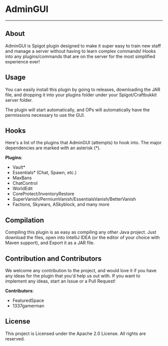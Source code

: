 # AdminGUI
---

## About
AdminGUI is Spigot plugin designed to make it super easy to train new staff and manage a server without having to learn complex commands! Hooks into any plugins/commands that are on the server for the most simplified experience ever!

## Usage
You can easily install this plugin by going to releases, downloading the JAR file, and dropping it into your plugins folder under your Spigot/Craftbukkit server folder.

The plugin will start automatically, and OPs will automatically have the permissions necessary to use the GUI.

## Hooks
Here's a list of the plugins that AdminGUI (attempts) to hook into. The major dependencies are marked with an asterisk (*).

**Plugins**:
- Vault*
- Essentials* (Chat, Spawn, etc.)
- MaxBans
- ChatControl
- WorldEdit
- CoreProtect/InventoryRestore
- SuperVanish/PermiumVanish/EssentialsVanish/BetterVanish
- Factions, Skywars, ASkyblock, and many more

## Compilation
Compiling this plugin is as easy as compiling any other Java project. Just download the files, open into IntelliJ IDEA (or the editor of your choice with Maven support), and Export it as a JAR file.

## Contribution and Contributors
We welcome any contribution to the project, and would love it if you have any ideas for the plugin that you'd help us out with. If you want to implement any ideas, start an Issue or a Pull Request!

**Contributors**:
- FeaturedSpace
- 1337gamerman

## License
This project is Licensed under the Apache 2.0 License. All rights are reserved.
